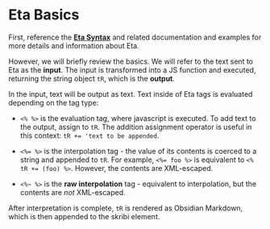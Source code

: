 # Eta Basics

First, reference the **[Eta Syntax](https://eta.js.org/docs/syntax)** and related documentation and examples for more details and information about Eta.

However, we will briefly review the basics. We will refer to the text sent to Eta as the **input**. The input is transformed into a JS function and executed, returning the string object `tR`, which is the **output**. 

In the input, text will be output as text. Text inside of Eta tags is evaluated depending on the tag type:

- `<% %>` is the evaluation tag, where javascript is executed. To add text to the output, assign to `tR`. The addition assignment operator is useful in this context: `tR += 'text to be appended`.

- `<%= %>` is the interpolation tag - the value of its contents is coerced to a string and appended to `tR`. For example, `<%= foo %>` is equivalent to `<% tR += (foo) %>`. However, the contents are XML-escaped.

- `<%~ %>` is the **raw interpolation** tag - equivalent to interpolation, but the contents are *not* XML-escaped.

After interpretation is complete, `tR` is rendered as Obsidian Markdown, which is then appended to the skribi element.
